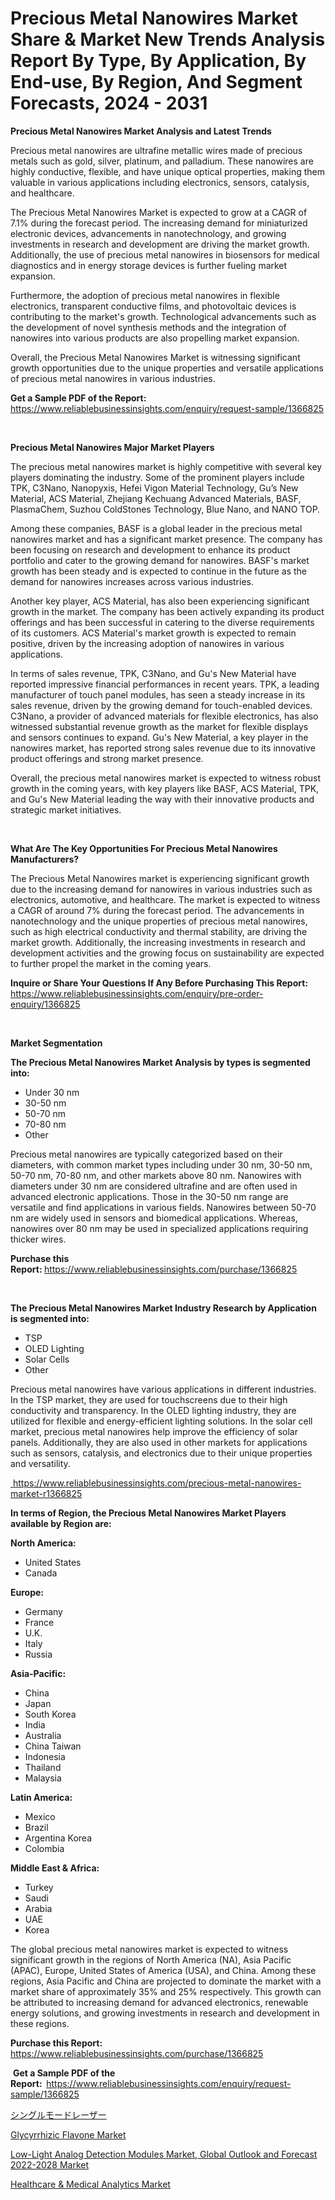 <p><h1>Precious Metal Nanowires Market Share & Market New Trends Analysis Report By Type, By Application, By End-use, By Region, And Segment Forecasts, 2024 - 2031</h1></p><p><strong>Precious Metal Nanowires Market Analysis and Latest Trends</strong></p>
<p><p>Precious metal nanowires are ultrafine metallic wires made of precious metals such as gold, silver, platinum, and palladium. These nanowires are highly conductive, flexible, and have unique optical properties, making them valuable in various applications including electronics, sensors, catalysis, and healthcare.</p><p>The Precious Metal Nanowires Market is expected to grow at a CAGR of 7.1% during the forecast period. The increasing demand for miniaturized electronic devices, advancements in nanotechnology, and growing investments in research and development are driving the market growth. Additionally, the use of precious metal nanowires in biosensors for medical diagnostics and in energy storage devices is further fueling market expansion.</p><p>Furthermore, the adoption of precious metal nanowires in flexible electronics, transparent conductive films, and photovoltaic devices is contributing to the market's growth. Technological advancements such as the development of novel synthesis methods and the integration of nanowires into various products are also propelling market expansion.</p><p>Overall, the Precious Metal Nanowires Market is witnessing significant growth opportunities due to the unique properties and versatile applications of precious metal nanowires in various industries.</p></p>
<p><strong>Get a Sample PDF of the Report:&nbsp;</strong> <a href="https://www.reliablebusinessinsights.com/enquiry/request-sample/1366825">https://www.reliablebusinessinsights.com/enquiry/request-sample/1366825</a></p>
<p>&nbsp;</p>
<p><strong>Precious Metal Nanowires Major Market Players</strong></p>
<p><p>The precious metal nanowires market is highly competitive with several key players dominating the industry. Some of the prominent players include TPK, C3Nano, Nanopyxis, Hefei Vigon Material Technology, Gu’s New Material, ACS Material, Zhejiang Kechuang Advanced Materials, BASF, PlasmaChem, Suzhou ColdStones Technology, Blue Nano, and NANO TOP.</p><p>Among these companies, BASF is a global leader in the precious metal nanowires market and has a significant market presence. The company has been focusing on research and development to enhance its product portfolio and cater to the growing demand for nanowires. BASF's market growth has been steady and is expected to continue in the future as the demand for nanowires increases across various industries.</p><p>Another key player, ACS Material, has also been experiencing significant growth in the market. The company has been actively expanding its product offerings and has been successful in catering to the diverse requirements of its customers. ACS Material's market growth is expected to remain positive, driven by the increasing adoption of nanowires in various applications.</p><p>In terms of sales revenue, TPK, C3Nano, and Gu's New Material have reported impressive financial performances in recent years. TPK, a leading manufacturer of touch panel modules, has seen a steady increase in its sales revenue, driven by the growing demand for touch-enabled devices. C3Nano, a provider of advanced materials for flexible electronics, has also witnessed substantial revenue growth as the market for flexible displays and sensors continues to expand. Gu's New Material, a key player in the nanowires market, has reported strong sales revenue due to its innovative product offerings and strong market presence.</p><p>Overall, the precious metal nanowires market is expected to witness robust growth in the coming years, with key players like BASF, ACS Material, TPK, and Gu's New Material leading the way with their innovative products and strategic market initiatives.</p></p>
<p>&nbsp;</p>
<p><strong>What Are The Key Opportunities For Precious Metal Nanowires Manufacturers?</strong></p>
<p><p>The Precious Metal Nanowires market is experiencing significant growth due to the increasing demand for nanowires in various industries such as electronics, automotive, and healthcare. The market is expected to witness a CAGR of around 7% during the forecast period. The advancements in nanotechnology and the unique properties of precious metal nanowires, such as high electrical conductivity and thermal stability, are driving the market growth. Additionally, the increasing investments in research and development activities and the growing focus on sustainability are expected to further propel the market in the coming years.</p></p>
<p><strong>Inquire or Share Your Questions If Any Before Purchasing This Report:</strong> <a href="https://www.reliablebusinessinsights.com/enquiry/pre-order-enquiry/1366825">https://www.reliablebusinessinsights.com/enquiry/pre-order-enquiry/1366825</a></p>
<p>&nbsp;</p>
<p><strong>Market Segmentation</strong></p>
<p><strong>The Precious Metal Nanowires Market Analysis by types is segmented into:</strong></p>
<p><ul><li>Under 30 nm</li><li>30-50 nm</li><li>50-70 nm</li><li>70-80 nm</li><li>Other</li></ul></p>
<p><p>Precious metal nanowires are typically categorized based on their diameters, with common market types including under 30 nm, 30-50 nm, 50-70 nm, 70-80 nm, and other markets above 80 nm. Nanowires with diameters under 30 nm are considered ultrafine and are often used in advanced electronic applications. Those in the 30-50 nm range are versatile and find applications in various fields. Nanowires between 50-70 nm are widely used in sensors and biomedical applications. Whereas, nanowires over 80 nm may be used in specialized applications requiring thicker wires.</p></p>
<p><strong>Purchase this Report:&nbsp;</strong><a href="https://www.reliablebusinessinsights.com/purchase/1366825">https://www.reliablebusinessinsights.com/purchase/1366825</a></p>
<p>&nbsp;</p>
<p><strong>The Precious Metal Nanowires Market Industry Research by Application is segmented into:</strong></p>
<p><ul><li>TSP</li><li>OLED Lighting</li><li>Solar Cells</li><li>Other</li></ul></p>
<p><p>Precious metal nanowires have various applications in different industries. In the TSP market, they are used for touchscreens due to their high conductivity and transparency. In the OLED lighting industry, they are utilized for flexible and energy-efficient lighting solutions. In the solar cell market, precious metal nanowires help improve the efficiency of solar panels. Additionally, they are also used in other markets for applications such as sensors, catalysis, and electronics due to their unique properties and versatility.</p></p>
<p><a href="https://www.reliablebusinessinsights.com/precious-metal-nanowires-market-r1366825">&nbsp;https://www.reliablebusinessinsights.com/precious-metal-nanowires-market-r1366825</a></p>
<p><strong>In terms of Region, the Precious Metal Nanowires Market Players available by Region are:</strong></p>
<p>
    <p> <strong> North America: </strong>
        <ul>
            <li>United States</li>
            <li>Canada</li>
        </ul>
        </p> 
    <p> <strong> Europe: </strong>
        <ul>
            <li>Germany</li>
            <li>France</li>
            <li>U.K.</li>
            <li>Italy</li>
            <li>Russia</li>
        </ul>
        </p> 
    <p> <strong> Asia-Pacific: </strong>
        <ul>
            <li>China</li>
            <li>Japan</li>
            <li>South Korea</li>
            <li>India</li>
            <li>Australia</li>
            <li>China Taiwan</li>
            <li>Indonesia</li>
            <li>Thailand</li>
            <li>Malaysia</li>
        </ul>
        </p> 
    <p> <strong> Latin America: </strong>
        <ul>
            <li>Mexico</li>
            <li>Brazil</li>
            <li>Argentina Korea</li>
            <li>Colombia</li>
        </ul>
        </p> 
    <p> <strong> Middle East & Africa: </strong>
        <ul>
            <li>Turkey</li>
            <li>Saudi</li>
            <li>Arabia</li>
            <li>UAE</li>
            <li>Korea</li>
        </ul>
    </p>
    </p>
<p><p>The global precious metal nanowires market is expected to witness significant growth in the regions of North America (NA), Asia Pacific (APAC), Europe, United States of America (USA), and China. Among these regions, Asia Pacific and China are projected to dominate the market with a market share of approximately 35% and 25% respectively. This growth can be attributed to increasing demand for advanced electronics, renewable energy solutions, and growing investments in research and development in these regions.</p></p>
<p><strong>Purchase this Report: </strong><a href="https://www.reliablebusinessinsights.com/purchase/1366825">https://www.reliablebusinessinsights.com/purchase/1366825</a></p>
<p>&nbsp;<strong>Get a Sample PDF of the Report:&nbsp;&nbsp;</strong><a href="https://www.reliablebusinessinsights.com/enquiry/request-sample/1366825">https://www.reliablebusinessinsights.com/enquiry/request-sample/1366825</a></p>
<p><strong></strong></p>
<p><p><a href="https://github.com/EstaSprer20231/Market-Research-Report-List-2/blob/main/6352441123737.md">シングルモードレーザー</a></p><p><a href="https://medium.com/@williambatz78/analyzing-glycyrrhizic-flavone-market-dynamics-and-growth-drivers-and-forecasted-for-period-from-bbdd9cce91b6">Glycyrrhizic Flavone Market</a></p><p><a href="https://github.com/temeroso029/Market-Research-Report-List-1/blob/main/low-light-analog-detection-modules-market-global-outlook-and-forecast-2022-2028-market.md">Low-Light Analog Detection Modules Market, Global Outlook and Forecast 2022-2028 Market</a></p><p><a href="https://medium.com/@shanypaucek/healthcare-medical-analytics-market-size-share-trends-analysis-report-by-product-ff5a9cd7220e">Healthcare & Medical Analytics Market</a></p></p>